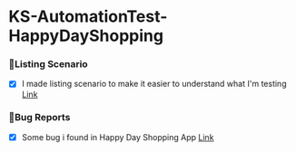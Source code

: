 # KS-AutomationTest-HappyDayShopping

### 📄Listing Scenario

- [x] I made listing scenario to make it easier to understand what I'm testing [Link](https://docs.google.com/spreadsheets/d/)


### 🐞Bug Reports

- [x] Some bug i found in Happy Day Shopping App [Link](https://bug)
